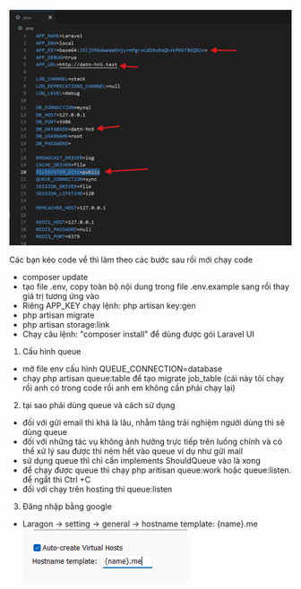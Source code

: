 ![alt text](image.png)

Các bạn kéo code về thì làm theo các bước sau rồi mới chạy code
- composer update
- tạo file .env, copy toàn bộ nội dung trong file .env.example sang rồi thay giá trị tương ứng vào
- Riêng APP_KEY chạy lệnh: php artisan key:gen
- php artisan migrate
- php artisan storage:link
- Chạy câu lệnh: "composer install" để dùng được gói Laravel UI


1. Cấu hình queue 
- mở file env cấu hình QUEUE_CONNECTION=database
- chạy php artisan queue:table để tạo migrate job_table (cái này tôi chạy rồi anh có trong code rồi anh em không cần phải chạy lại)

2. tại sao phải dùng queue và cách sử dụng
- đối với gửi email thì khá là lâu, nhằm tăng trải nghiệm người dùng thì sẽ dùng queue 
- đối với những tác vụ không ảnh hưởng trực tiếp trên luồng chính và có thể xử lý sau được thì ném hết vào queue ví dụ như gửi mail 
- sử dụng queue thì chỉ cần implements ShouldQueue vào là xong 
- để chạy được queue thì chạy php aritisan queue:work hoặc queue:listen. để ngắt thì Ctrl +C 
- đối với chạy trên hosting thì queue:listen

3. Đăng nhập bằng google 
- Laragon -> setting -> general -> hostname template: {name}.me
![img.png](img.png)

